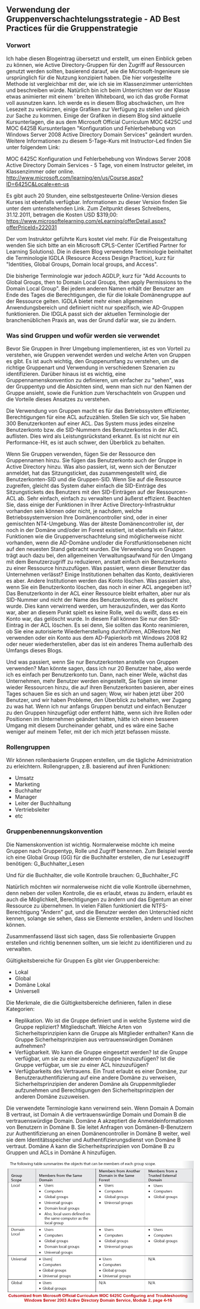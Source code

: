 ## Verwendung der Gruppenverschachtelungsstrategie - AD Best Practices für die Gruppenstrategie

### Vorwort

Ich habe diesen Blogeintrag übersetzt und erstellt, um einen Einblick geben zu können, wie Active Directory-Gruppen für den Zugriff auf Ressourcen genutzt werden sollten, basierend darauf, wie die Microsoft-Ingenieure sie ursprünglich für die Nutzung konzipiert haben. 
Die hier vorgestellte Methode ist vergleichbar mit der, wie ich sie im Klassenzimmer unterrichten und beschreiben würde. Natürlich bin ich beim Unterrichten vor der Klasse etwas animierter mit einem ′ breiten Whiteboard, wo ich das große Format voll ausnutzen kann. Ich werde es in diesem Blog abschwächen, um Ihre Lesezeit zu verkürzen, einige Grafiken zur Verfügung zu stellen und gleich zur Sache zu kommen.
Einige der Grafiken in diesem Blog sind aktuelle Kursunterlagen, die aus dem Microsoft Official Curriculum MOC 6425C und MOC 6425B Kursunterlagen "Konfiguration und Fehlerbehebung von Windows Server 2008 Active Directory Domain Services" geändert wurden. Weitere Informationen zu diesem 5-Tage-Kurs mit Instructor-Led finden Sie unter folgendem Link:

MOC 6425C Konfiguration und Fehlerbehebung von Windows Server 2008 Active Directory Domain Services -
5 Tage, von einem Instructor geleitet, im Klassenzimmer oder online.
http://www.microsoft.com/learning/en/us/Course.aspx?ID=6425C&Locale=en-us

Es gibt auch 20 Stunden, eine selbstgesteuerte Online-Version dieses Kurses ist ebenfalls verfügbar. Informationen zu dieser Version finden Sie unter dem untenstehenden Link. Zum Zeitpunkt dieses Schreibens, 31.12.2011, betragen die Kosten USD $319,00:
https://www.microsoftelearning.com/eLearning/offerDetail.aspx?offerPriceId=222031

Der vom Instruktor geführte Kurs kostet viel mehr. Für die Preisgestaltung wenden Sie sich bitte an ein Microsoft CPLS-Center (Certified Partner for Learning Solutions).
Die in diesem Blog verwendete Terminologie beinhaltet die Terminologie IGDLA (Resource Access Design Practice), kurz für "Identities, Global Groups, Domain local groups, and Access".

Die bisherige Terminologie war jedoch AGDLP, kurz für "Add Accounts to Global Groups, then to Domain Local Groups, then apply Permissions to the Domain Local Group".
Bei jedem anderen Namen erhält der Benutzer am Ende des Tages die Berechtigungen, die für die lokale Domänengruppe auf der Ressource gelten. IGDLA bietet mehr einen allgemeinen Anwendungsbereich und definiert nicht nur spezifisch, wie AD-Gruppen funktionieren. Die IDGLA passt sich der aktuellen Terminologie der branchenüblichen Praxis an, was der Grund dafür war, sie zu ändern. 

### Was sind Gruppen und wofür werden sie verwendet

Bevor Sie Gruppen in Ihrer Umgebung implementieren, ist es von Vorteil zu verstehen, wie Gruppen verwendet werden und welche Arten von Gruppen es gibt. Es ist auch wichtig, den Gruppenumfang zu verstehen, um die richtige Gruppenart und Verwendung in verschiedenen Szenarien zu identifizieren. Darüber hinaus ist es wichtig, eine Gruppennamenskonvention zu definieren, um einfacher zu "sehen", was der Gruppentyp und die Absichten sind, wenn man sich nur den Namen der Gruppe ansieht, sowie die Funktion zum Verschachteln von Gruppen und die Vorteile dieses Ansatzes zu verstehen.

Die Verwendung von Gruppen macht es für das Betriebssystem effizienter, Berechtigungen für eine ACL aufzuzählen. Stellen Sie sich vor, Sie haben 300 Benutzerkonten auf einer ACL. Das System muss jedes einzelne Benutzerkonto bzw. die SID-Nummern des Benutzerkontos in der ACL auflisten. Dies wird als Leistungsrückstand erkannt. Es ist nicht nur ein Performance-Hit, es ist auch schwer, den Überblick zu behalten.

Wenn Sie Gruppen verwenden, fügen Sie der Ressource den Gruppennamen hinzu. Sie fügen das Benutzerkonto auch der Gruppe in Active Directory hinzu. Was also passiert, ist, wenn sich der Benutzer anmeldet, hat das Sitzungsticket, das zusammengestellt wird, die Benutzerkonten-SID und die Gruppen-SID. Wenn Sie auf die Ressource zugreifen, gleicht das System daher einfach die SID-Einträge des Sitzungstickets des Benutzers mit den SID-Einträgen auf der Ressourcen-ACL ab. Sehr einfach, einfach zu verwalten und äußerst effizient.
Beachten Sie, dass einige der Funktionen in Ihrer Active Directory-Infrastruktur vorhanden sein können oder nicht, je nachdem, welche Betriebssystemversion Ihre Domänencontroller sind, oder in einer gemischten NT4-Umgebung. Was der älteste Domänencontroller ist, der noch in der Domäne und/oder im Forest existiert, ist ebenfalls ein Faktor. Funktionen wie die Gruppenverschachtelung sind möglicherweise nicht vorhanden, wenn die AD-Domäne und/oder die Forstfunktionsebenen nicht auf den neuesten Stand gebracht wurden. Die Verwendung von Gruppen trägt auch dazu bei, den allgemeinen Verwaltungsaufwand für den Umgang mit dem Benutzerzugriff zu reduzieren, anstatt einfach ein Benutzerkonto zu einer Ressource hinzuzufügen. Was passiert, wenn dieser Benutzer das Unternehmen verlässt? 
Einige Institutionen behalten das Konto, deaktivieren es aber. Andere Institutionen werden das Konto löschen. Was passiert also, wenn Sie ein Benutzerkonto löschen, das noch in einer ACL angegeben ist? 
Das Benutzerkonto in der ACL einer Ressource bleibt erhalten, aber nur als SID-Nummer und nicht der Name des Benutzerkontos, da es gelöscht wurde. Dies kann verwirrend werden, um herauszufinden, wer das Konto war, aber an diesem Punkt spielt es keine Rolle, weil du weißt, dass es ein Konto war, das gelöscht wurde. In diesem Fall können Sie nur den SID-Eintrag in der ACL löschen. Es sei denn, Sie sollten das Konto reanimieren, ob Sie eine autorisierte Wiederherstellung durchführen, ADRestore.Net verwenden oder ein Konto aus dem AD-Papierkorb mit Windows 2008 R2 oder neuer wiederherstellen, aber das ist ein anderes Thema außerhalb des Umfangs dieses Blogs.

Und was passiert, wenn Sie nur Benutzerkonten anstelle von Gruppen verwenden? Man könnte sagen, dass ich nur 20 Benutzer habe, also werde ich es einfach per Benutzerkonto tun. Dann, nach einer Weile, wächst das Unternehmen, mehr Benutzer werden eingestellt, Sie fügen sie immer wieder Ressourcen hinzu, die auf ihren Benutzerkonten basieren, aber eines Tages schauen Sie es sich an und sagen: Wow, wir haben jetzt über 200 Benutzer, und wir haben Probleme, den Überblick zu behalten, wer Zugang zu was hat. 
Wenn ich nur anfangs Gruppen benutzt und einfach Benutzer zu den Gruppen hinzugefügt oder entfernt hätte, wenn sich ihre Rollen oder Positionen im Unternehmen geändert hätten, hätte ich einen besseren Umgang mit diesem Durcheinander gehabt, und es wäre eine Sache weniger auf meinem Teller, mit der ich mich jetzt befassen müsste.

### Rollengruppen

Wir können rollenbasierte Gruppen erstellen, um die tägliche Administration zu erleichtern. Rollengruppen, z.B. basierend auf ihren Funktionen:
* Umsatz
* Marketing
* Buchhalter
* Manager
* Leiter der Buchhaltung
* Vertriebsleiter
* etc

### Gruppenbenennungskonvention

Die Namenskonvention ist wichtig. Normalerweise möchte ich meine Gruppen nach Gruppentyp, Rolle und Zugriff benennen. Zum Beispiel werde ich eine Global Group (GG) für die Buchhalter erstellen, die nur Lesezugriff benötigen:
G_Buchhalter_Lesen

Und für die Buchhalter, die volle Kontrolle brauchen:
G_Buchhalter_FC

Natürlich möchten wir normalerweise nicht die volle Kontrolle übernehmen, denn neben der vollen Kontrolle, die es erlaubt, etwas zu ändern, erlaubt es auch die Möglichkeit, Berechtigungen zu ändern und das Eigentum an einer Ressource zu übernehmen. In vielen Fällen funktioniert die NTFS-Berechtigung "Ändern" gut, und die Benutzer werden den Unterschied nicht kennen, solange sie sehen, dass sie Elemente erstellen, ändern und löschen können.

Zusammenfassend lässt sich sagen, dass Sie rollenbasierte Gruppen erstellen und richtig benennen sollten, um sie leicht zu identifizieren und zu verwalten.

Gültigkeitsbereiche für Gruppen
Es gibt vier Gruppenbereiche:
* Lokal
* Global
* Domäne Lokal
* Universell

Die Merkmale, die die Gültigkeitsbereiche definieren, fallen in diese Kategorien:

* Replikation. Wo ist die Gruppe definiert und in welche Systeme wird die Gruppe repliziert?
Mitgliedschaft. Welche Arten von Sicherheitsprinzipien kann die Gruppe als Mitglieder enthalten? Kann die Gruppe Sicherheitsprinzipien aus vertrauenswürdigen Domänen aufnehmen?
* Verfügbarkeit. Wo kann die Gruppe eingesetzt werden? Ist die Gruppe verfügbar, um sie zu einer anderen Gruppe hinzuzufügen? Ist die Gruppe verfügbar, um sie zu einer ACL hinzuzufügen?
* Verfügbarkeits des Vertrauens. Ein Trust erlaubt es einer Domäne, zur Benutzerauthentifizierung auf eine andere Domäne zu verweisen, Sicherheitsprinzipien der anderen Domäne als Gruppenmitglieder aufzunehmen und Berechtigungen den Sicherheitsprinzipien der anderen Domäne zuzuweisen. 

Die verwendete Terminologie kann verwirrend sein. Wenn Domain A Domain B vertraut, ist Domain A die vertrauenswürdige Domain und Domain B die vertrauenswürdige Domain. Domäne A akzeptiert die Anmeldeinformationen von Benutzern in Domäne B. Sie leitet Anfragen von Domänen-B-Benutzern zur Authentifizierung an einen Domänencontroller in Domäne B weiter, weil sie dem Identitätsspeicher und Authentifizierungsdienst von Domäne B vertraut. Domäne A kann die Sicherheitsprinzipien von Domäne B zu Gruppen und ACLs in Domäne A hinzufügen.

![Gruppenverschachtelungsmöglichkeiten](ScopesSummarized.jpg)

